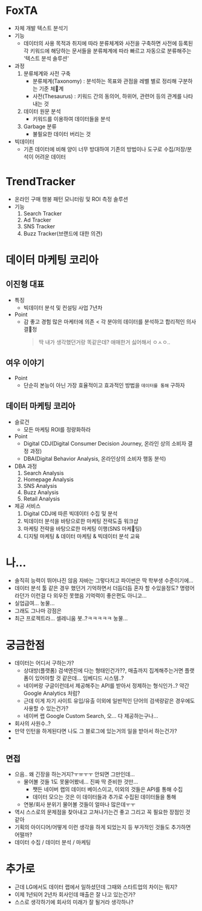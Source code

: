 # FoxTA
- 자체 개발 텍스트 분석기
- 기능
    - 데이터의 사용 목적과 취지에 따라 분류체계와 사전을 구축하면 사전에 등록된 각 키워드에 해당하는 문서들을 분류체계에 따라 빠르고 자동으로 분류해주는 '텍스트 분석 솔루션'
- 과정
    1. 분류체계와 사전 구축
        - 분류체계(Taxonomy) : 분석하는 목표와 관점을 레벨 별로 정리해 구분하는 기준 체계
        - 사전(Thesaurus) : 키워드 간의 동의어, 하위어, 관련어 등의 관계를 나타내는 것
    2. 데이터 원문 분석
        - 키워드를 이용하여 데이터들을 분석
    3. Garbage 분류
        - 불필요한 데이터 버리는 것
- 빅데이터
    - 기존 데이터에 비해 양이 너무 방대하여 기존의 방법이나 도구로 수집/저장/분석이 어려운 데이터

# TrendTracker
- 온라인 구매 행봉 패턴 모니터링 및 ROI 측정 솔루션
- 기능
    1. Search Tracker
    2. Ad Tracker
    3. SNS Tracker
    4. Buzz Tracker(브랜드에 대한 의견)

# 데이터 마케팅 코리아
## 이진형 대표
- 특징
    - 빅데이터 분석 및 컨설팅 사업 7년차
- Point
    - 감 좋고 경험 많은 마케터에 의존 < 각 분야의 데이터를 분석하고 합리적인 의사결정
        > 딱 내가 생각했던거랑 똑같은데? 애매한거 싫어해서 ㅇㅅㅇ..

## 여우 이야기
- Point
    - 단순히 본능이 아닌 가장 효율적이고 효과적인 방법을 `데이터를 통해` 구하자

## 데이터 마케팅 코리아
- 슬로건
    - 모든 마케팅 ROI를 정량화하라
- Point
    - Digital CDJ(Digital Consumer Decision Journey, 온라인 상의 소비자 결정 과정)
    - DBA(Digital Behavior Analysis, 온라인상의 소비자 행동 분석)
- DBA 과정
    1. Search Analysis
    2. Homepage Analysis
    3. SNS Analysis
    4. Buzz Analysis
    5. Retail Analysis
- 제공 서비스
    1. Digital CDJ에 따른 빅데이터 수집 및 분석
    2. 빅데이터 분석을 바탕으로한 마케팅 전략도출 워크샵
    3. 마케팅 전략을 바탕으로한 마케팅 이행(SNS 마케팅)
    4. 디지털 마케팅 & 데이터 마케팅 & 빅데이터 분석 교육

# 나...
- 솔직히 능력이 뛰어나진 않음 자바는 그렇다치고 파이썬은 딱 학부생 수준이기에...
- 데이터 분석 툴 같은 경우 했던거 기억하면서 더듬더듬 혼자 할 수있을정도? 명령어라던가 이런걸 다 외우진 못했음 기억력이 좋은편도 아니고...
- 실업급여... 눙물...
- 그래도 그나마 강점은
- 최근 프로젝트라... 셀레니움 봇..?ㅋㅋㅋㅋㅋ 눙물...

# 궁금한점
- 데이터는 어디서 구하는가?
    - 상대방(플랫폼) 검색엔진에 다는 형태인건가??, 매출까지 집계해주는거면 플랫폼이 있어야할 것 같은데... 임베디드 시스템..?
    - 네이버랑 구글이런데서 제공해주는 API를 받아서 정제하는 형식인가..? 약간 Google Analytics 처럼?
    - 근데 이게 자기 사이트 유입/유출 이외에 일반적인 단어의 검색량같은 경우에도 사용할 수 있는건가?
    - 네이버 랩 Google Custom Search, 오... 다 제공하는구나...
- 회사의 사원수..?
- 만약 인턴을 하게된다면 나도 그 블로그에 있는거의 일을 받아서 하는건가?
-

## 면접
- 으음.. 왜 긴장을 하는거지?ㅜㅠㅜㅜ 안되면 그만인데...
    - 물어볼 것들 1도 못물어봤네... 진짜 딱 준비한 것만...
        - 쨋든 네이버 랩의 데이터 베이스이고, 이외의 것들은 API를 통해 수집
        - 데이터 모으는 것은 이 데이터들과 추가로 수집된 데이터들을 통해
    - 연봉/회사 분위기 물어볼 것들이 얼마나 많은데ㅜㅜ
- 역시 스스로의 문제점을 찾아내고 고쳐나가는건 좋고 그리고 꼭 필요한 장점인 것 같아
- 기획의 아이디어/어떻게 이런 생각을 하게 되었는지 등 부가적인 것들도 추가하면 어떨까?
- 데이터 수집 / 데이터 분석 / 마케팅


# 추가로
- 근데 LG에서도 데이터 랩에서 일하셨던데 그때와 스타트업의 차이는 뭐지?
- 이제 1년되어 2년차 회사인데 매출은 잘 나고 있는건가?
- 스스로 생각하기에 회사의 미래가 잘 될거라 생각하나?
